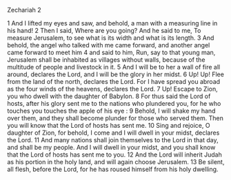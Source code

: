 Zechariah 2

1	And I lifted my eyes and saw, and behold, a man with a measuring line in his hand!
2	Then I said, Where are you going? And he said to me, To measure Jerusalem, to see what is its width and what is its length.
3	And behold, the angel who talked with me came forward, and another angel came forward to meet him
4	and said to him, Run, say to that young man, Jerusalem shall be inhabited as villages without walls, because of the multitude of people and livestock in it.
5	And I will be to her a wall of fire all around, declares the Lord, and I will be the glory in her midst.
6	Up! Up! Flee from the land of the north, declares the Lord. For I have spread you abroad as the four winds of the heavens, declares the Lord.
7	Up! Escape to Zion, you who dwell with the daughter of Babylon.
8	For thus said the Lord of hosts, after his glory sent me to the nations who plundered you, for he who touches you touches the apple of his eye :
9	Behold, I will shake my hand over them, and they shall become plunder for those who served them. Then you will know that the Lord of hosts has sent me.
10	Sing and rejoice, O daughter of Zion, for behold, I come and I will dwell in your midst, declares the Lord.
11	And many nations shall join themselves to the Lord in that day, and shall be my people. And I will dwell in your midst, and you shall know that the Lord of hosts has sent me to you.
12	And the Lord will inherit Judah as his portion in the holy land, and will again choose Jerusalem.
13	Be silent, all flesh, before the Lord, for he has roused himself from his holy dwelling.

